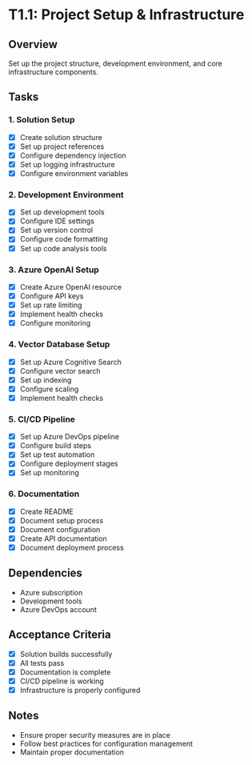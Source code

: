 # T1.1: Project Setup & Infrastructure

## Overview
Set up the project structure, development environment, and core infrastructure components.

## Tasks

### 1. Solution Setup
- [x] Create solution structure
- [x] Set up project references
- [x] Configure dependency injection
- [x] Set up logging infrastructure
- [x] Configure environment variables

### 2. Development Environment
- [x] Set up development tools
- [x] Configure IDE settings
- [x] Set up version control
- [x] Configure code formatting
- [x] Set up code analysis tools

### 3. Azure OpenAI Setup
- [x] Create Azure OpenAI resource
- [x] Configure API keys
- [x] Set up rate limiting
- [x] Implement health checks
- [x] Configure monitoring

### 4. Vector Database Setup
- [x] Set up Azure Cognitive Search
- [x] Configure vector search
- [x] Set up indexing
- [x] Configure scaling
- [x] Implement health checks

### 5. CI/CD Pipeline
- [x] Set up Azure DevOps pipeline
- [x] Configure build steps
- [x] Set up test automation
- [x] Configure deployment stages
- [x] Set up monitoring

### 6. Documentation
- [x] Create README
- [x] Document setup process
- [x] Document configuration
- [x] Create API documentation
- [x] Document deployment process

## Dependencies
- Azure subscription
- Development tools
- Azure DevOps account

## Acceptance Criteria
- [x] Solution builds successfully
- [x] All tests pass
- [x] Documentation is complete
- [x] CI/CD pipeline is working
- [x] Infrastructure is properly configured

## Notes
- Ensure proper security measures are in place
- Follow best practices for configuration management
- Maintain proper documentation 
